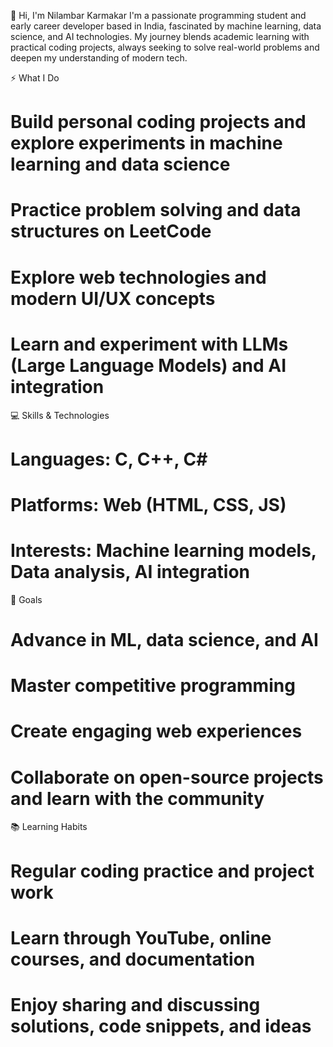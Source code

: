 👋 Hi, I'm Nilambar Karmakar
I'm a passionate programming student and early career developer based in India, fascinated by machine learning, data science, and AI technologies. My journey blends academic learning with practical coding projects, always seeking to solve real-world problems and deepen my understanding of modern tech.

⚡ What I Do
# Build personal coding projects and explore experiments in machine learning and data science
# Practice problem solving and data structures on LeetCode
# Explore web technologies and modern UI/UX concepts
# Learn and experiment with LLMs (Large Language Models) and AI integration

💻 Skills & Technologies
# Languages: C, C++, C#
# Platforms: Web (HTML, CSS, JS)
# Interests: Machine learning models, Data analysis, AI integration

🎯 Goals
# Advance in ML, data science, and AI
# Master competitive programming
# Create engaging web experiences
# Collaborate on open-source projects and learn with the community

📚 Learning Habits
# Regular coding practice and project work
# Learn through YouTube, online courses, and documentation
# Enjoy sharing and discussing solutions, code snippets, and ideas

